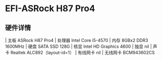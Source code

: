 # EFI-ASRock H87 Pro4

## 硬件详情

| 主板     ASRock H87 Pro4
| 处理器   Intel Core i5-4570
| 内存     8GBx2 DDR3 1600MHz
| 硬盘     SATA SSD 128G
| 核显     Intel HD Graphics 4600
| 独显     nil
| 声卡     Realtek ALC892（layout-id=1）
| 有线网卡  nil
| 无线网卡  BCM943602CS
